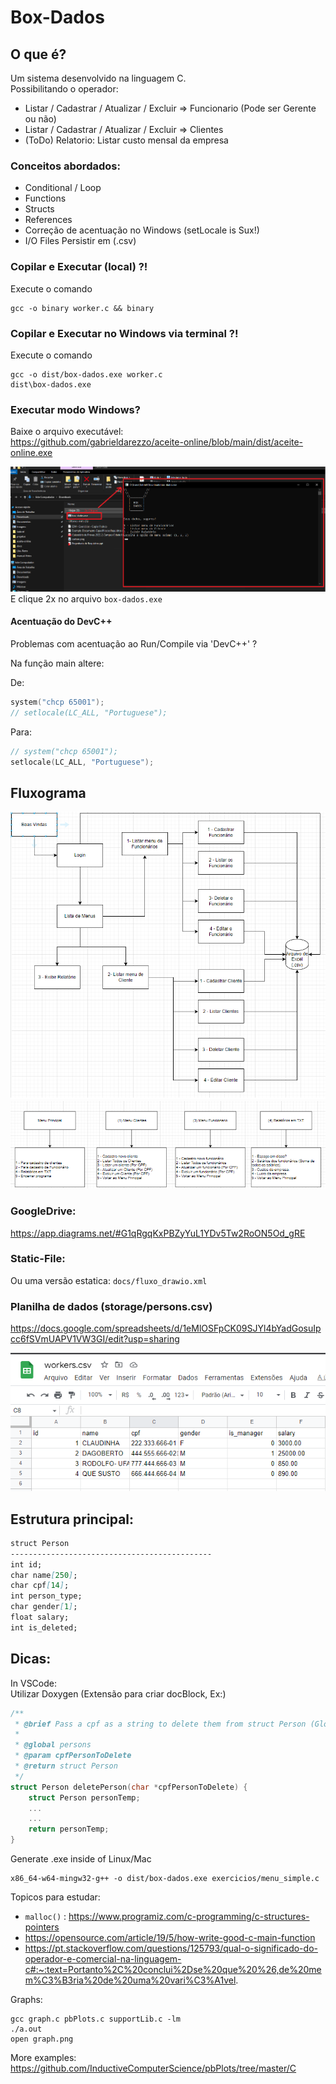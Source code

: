 # Box-Dados
## O que é?
Um sistema desenvolvido na linguagem C.  
Possibilitando o operador:
- Listar / Cadastrar / Atualizar / Excluir => Funcionario (Pode ser Gerente ou não)
- Listar / Cadastrar / Atualizar / Excluir => Clientes
- (ToDo) Relatorio: Listar custo mensal da empresa


### Conceitos abordados:
- Conditional / Loop 
- Functions 
- Structs 
- References
- Correção de acentuação no Windows (setLocale is Sux!)
- I/O Files Persistir em (.csv)  


### Copilar e Executar (local) ?!  
Execute o comando
```shell
gcc -o binary worker.c && binary
```

### Copilar e Executar no Windows via terminal ?!
Execute o comando
```shell
gcc -o dist/box-dados.exe worker.c
dist\box-dados.exe
```


### Executar modo Windows?
Baixe o arquivo executável:  
https://github.com/gabrieldarezzo/aceite-online/blob/main/dist/aceite-online.exe
 
![Abrir](docs/abrir_windows.png)    
E clique 2x no arquivo `box-dados.exe`


#### Acentuação do DevC++ 
Problemas com acentuação ao Run/Compile via 'DevC++' ?

Na função main altere:

De:
```c
system("chcp 65001");
// setlocale(LC_ALL, "Portuguese");
```

Para:
```c
// system("chcp 65001");
setlocale(LC_ALL, "Portuguese");
```
  
## Fluxograma

![Fluxograma Geral](docs/fluxo.png)    
![Fluxograma Menus](docs/fluxograma_menus.png)    


### GoogleDrive:
https://app.diagrams.net/#G1qRgqKxPBZyYuL1YDv5Tw2RoON5Od_gRE   

### Static-File:
Ou uma versão estatica: `docs/fluxo_drawio.xml`  



### Planilha de dados (storage/persons.csv)
https://docs.google.com/spreadsheets/d/1eMlOSFpCK09SJYl4bYadGosuIpcc6fSVmUAPV1VW3GI/edit?usp=sharing  
 
![Planilha de Dados (persons.csv)](docs/workers_csv.png)    


## Estrutura principal:

```markdown
struct Person
---------------------------------------------
int id;
char name[250];
char cpf[14];
int person_type;
char gender[1];
float salary;
int is_deleted;
```


## Dicas:
In VSCode:    
Utilizar Doxygen (Extensão para criar docBlock, Ex:)   
```c
/**
 * @brief Pass a cpf as a string to delete them from struct Person (Global Person)
 * 
 * @global persons
 * @param cpfPersonToDelete 
 * @return struct Person 
 */
struct Person deletePerson(char *cpfPersonToDelete) {
    struct Person personTemp;
    ...
    ...
    return personTemp;
}
```


Generate .exe inside of Linux/Mac
```shell
x86_64-w64-mingw32-g++ -o dist/box-dados.exe exercicios/menu_simple.c
```

Topicos para estudar:  
- `malloc()` : https://www.programiz.com/c-programming/c-structures-pointers
- https://opensource.com/article/19/5/how-write-good-c-main-function
- https://pt.stackoverflow.com/questions/125793/qual-o-significado-do-operador-e-comercial-na-linguagem-c#:~:text=Portanto%2C%20conclui%2Dse%20que%20%26,de%20mem%C3%B3ria%20de%20uma%20vari%C3%A1vel.

Graphs:
```shell
gcc graph.c pbPlots.c supportLib.c -lm
./a.out
open graph.png
```

More examples:
https://github.com/InductiveComputerScience/pbPlots/tree/master/C